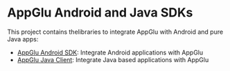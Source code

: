 # AppGlu Android and Java SDKs

This project contains thelibraries to integrate AppGlu with Android and pure Java apps:

* [AppGlu Android SDK](https://github.com/appglu/appglu-androidsdk/tree/master/appglu-android-sdk): Integrate Android applications with AppGlu
* [AppGlu Java Client](https://github.com/appglu/appglu-androidsdk/tree/master/appglu-java-client): Integrate Java based applications with AppGlu

